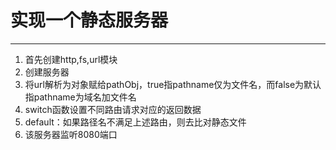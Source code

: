 # 实现一个静态服务器
---
1. 首先创建http,fs,url模块
2. 创建服务器
3. 将url解析为对象赋给pathObj，true指pathname仅为文件名，而false为默认指pathname为域名加文件名
4. switch函数设置不同路由请求对应的返回数据
5. default：如果路径名不满足上述路由，则去比对静态文件
6. 该服务器监听8080端口
